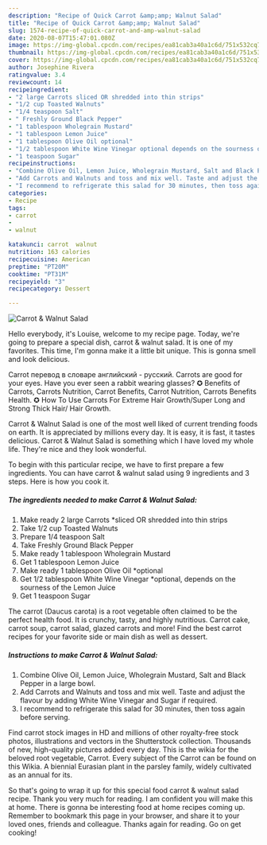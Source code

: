 ```yaml
---
description: "Recipe of Quick Carrot &amp;amp; Walnut Salad"
title: "Recipe of Quick Carrot &amp;amp; Walnut Salad"
slug: 1574-recipe-of-quick-carrot-and-amp-walnut-salad
date: 2020-08-07T15:47:01.080Z
image: https://img-global.cpcdn.com/recipes/ea81cab3a40a1c6d/751x532cq70/carrot-walnut-salad-recipe-main-photo.jpg
thumbnail: https://img-global.cpcdn.com/recipes/ea81cab3a40a1c6d/751x532cq70/carrot-walnut-salad-recipe-main-photo.jpg
cover: https://img-global.cpcdn.com/recipes/ea81cab3a40a1c6d/751x532cq70/carrot-walnut-salad-recipe-main-photo.jpg
author: Josephine Rivera
ratingvalue: 3.4
reviewcount: 14
recipeingredient:
- "2 large Carrots sliced OR shredded into thin strips"
- "1/2 cup Toasted Walnuts"
- "1/4 teaspoon Salt"
- " Freshly Ground Black Pepper"
- "1 tablespoon Wholegrain Mustard"
- "1 tablespoon Lemon Juice"
- "1 tablespoon Olive Oil optional"
- "1/2 tablespoon White Wine Vinegar optional depends on the sourness of the Lemon Juice"
- "1 teaspoon Sugar"
recipeinstructions:
- "Combine Olive Oil, Lemon Juice, Wholegrain Mustard, Salt and Black Pepper in a large bowl."
- "Add Carrots and Walnuts and toss and mix well. Taste and adjust the flavour by adding White Wine Vinegar and Sugar if required."
- "I recommend to refrigerate this salad for 30 minutes, then toss again before serving."
categories:
- Recipe
tags:
- carrot
- 
- walnut

katakunci: carrot  walnut 
nutrition: 163 calories
recipecuisine: American
preptime: "PT20M"
cooktime: "PT31M"
recipeyield: "3"
recipecategory: Dessert

---
```



![Carrot &amp; Walnut Salad](https://img-global.cpcdn.com/recipes/ea81cab3a40a1c6d/751x532cq70/carrot-walnut-salad-recipe-main-photo.jpg)

Hello everybody, it's Louise, welcome to my recipe page. Today, we're going to prepare a special dish, carrot &amp; walnut salad. It is one of my favorites. This time, I'm gonna make it a little bit unique. This is gonna smell and look delicious.

Carrot перевод в словаре английский - русский. Carrots are good for your eyes. Have you ever seen a rabbit wearing glasses? ✪ Benefits of Carrots, Carrots Nutrition, Carrot Benefits, Carrot Nutrition, Carrots Benefits Health. ✪ How To Use Carrots For Extreme Hair Growth/Super Long and Strong Thick Hair/ Hair Growth.

Carrot &amp; Walnut Salad is one of the most well liked of current trending foods on earth. It is appreciated by millions every day. It is easy, it is fast, it tastes delicious. Carrot &amp; Walnut Salad is something which I have loved my whole life. They're nice and they look wonderful.


To begin with this particular recipe, we have to first prepare a few ingredients. You can have carrot &amp; walnut salad using 9 ingredients and 3 steps. Here is how you cook it.

<!--inarticleads1-->

##### The ingredients needed to make Carrot &amp; Walnut Salad:

1. Make ready 2 large Carrots *sliced OR shredded into thin strips
1. Take 1/2 cup Toasted Walnuts
1. Prepare 1/4 teaspoon Salt
1. Take  Freshly Ground Black Pepper
1. Make ready 1 tablespoon Wholegrain Mustard
1. Get 1 tablespoon Lemon Juice
1. Make ready 1 tablespoon Olive Oil *optional
1. Get 1/2 tablespoon White Wine Vinegar *optional, depends on the sourness of the Lemon Juice
1. Get 1 teaspoon Sugar


The carrot (Daucus carota) is a root vegetable often claimed to be the perfect health food. It is crunchy, tasty, and highly nutritious. Carrot cake, carrot soup, carrot salad, glazed carrots and more! Find the best carrot recipes for your favorite side or main dish as well as dessert. 

<!--inarticleads2-->

##### Instructions to make Carrot &amp; Walnut Salad:

1. Combine Olive Oil, Lemon Juice, Wholegrain Mustard, Salt and Black Pepper in a large bowl.
1. Add Carrots and Walnuts and toss and mix well. Taste and adjust the flavour by adding White Wine Vinegar and Sugar if required.
1. I recommend to refrigerate this salad for 30 minutes, then toss again before serving.


Find carrot stock images in HD and millions of other royalty-free stock photos, illustrations and vectors in the Shutterstock collection. Thousands of new, high-quality pictures added every day. This is the wikia for the beloved root vegetable, Carrot. Every subject of the Carrot can be found on this Wikia. A biennial Eurasian plant in the parsley family, widely cultivated as an annual for its. 

So that's going to wrap it up for this special food carrot &amp; walnut salad recipe. Thank you very much for reading. I am confident you will make this at home. There is gonna be interesting food at home recipes coming up. Remember to bookmark this page in your browser, and share it to your loved ones, friends and colleague. Thanks again for reading. Go on get cooking!
